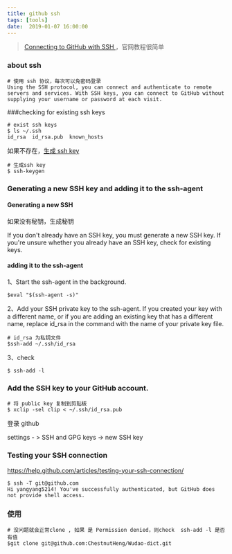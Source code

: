 ```yaml
---
title: github ssh 
tags: [tools]
date:  2019-01-07 16:00:00
---
```


> [Connecting to GitHub with SSH
](https://help.github.com/articles/connecting-to-github-with-ssh/)，官网教程很简单

### about ssh

```
# 使用 ssh 协议，每次可以免密码登录
Using the SSH protocol, you can connect and authenticate to remote servers and services. With SSH keys, you can connect to GitHub without supplying your username or password at each visit.
```

###checking for existing ssh keys

```shell
# exist ssh keys
$ ls ~/.ssh
id_rsa  id_rsa.pub  known_hosts
```

如果不存在，[生成 ssh key](https://help.github.com/articles/generating-a-new-ssh-key-and-adding-it-to-the-ssh-agent/)

```shell
# 生成ssh key
$ ssh-keygen
```

### Generating a new SSH key and adding it to the ssh-agent

#### Generating a new SSH

如果没有秘钥，生成秘钥

If you don't already have an SSH key, you must generate a new SSH key. If you're unsure whether you already have an SSH key, check for existing keys.


#### adding it to the ssh-agent

1、Start the ssh-agent in the background.

```shell
$eval "$(ssh-agent -s)"
```
2、Add your SSH private key to the ssh-agent. If you created your key with a different name, or if you are adding an existing key that has a different name, replace id_rsa in the command with the name of your private key file.

```shell
# id_rsa 为私钥文件
$ssh-add ~/.ssh/id_rsa
```

3、check
```shell
$ ssh-add -l 
```

### Add the SSH key to your GitHub account.

```shell
# 将 public key 复制到剪贴板
$ xclip -sel clip < ~/.ssh/id_rsa.pub 
```
登录 github 

settings - > SSH and GPG keys -> new SSH key 

###  Testing your SSH connection

https://help.github.com/articles/testing-your-ssh-connection/

```shell
$ ssh -T git@github.com
Hi yangyang5214! You've successfully authenticated, but GitHub does not provide shell access.
```
### 使用

```shell
# 没问题就会正常clone , 如果 是 Permission denied，则check  ssh-add -l 是否有值
$git clone git@github.com:ChestnutHeng/Wudao-dict.git
```